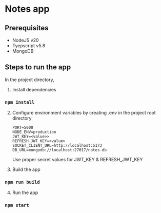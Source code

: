 # Notes app

## Prerequisites

- NodeJS v20
- Tyepscript v5.8
- MongoDB

## Steps to run the app

In the project directory,

1.  Install dependencies

### `npm install`

2. Configure environment variables by creating .env in the project root directory

   ```
   PORT=5000
   NODE_ENV=production
   JWT_KEY=<value>>
   REFRESH_JWT_KEY=<value>
   SOCKET_CLIENT_URL=http://localhost:5173
   DB_URL=mongodb://localhost:27017/notes-db

   ```

   Use proper secret values for JWT_KEY & REFRESH_JWT_KEY

3. Build the app

### `npm run build`

4. Run the app

### `npm start`
